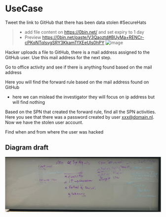 # UseCase

Tweet the link to GitHub that there has been data stolen #SecureHats
>- add file content on https://0bin.net/ and set expiry to 1 day
>- Preview https://0bin.net/paste/V3Qaoztd#BUyMa+RENCr-cPKqNTqlsvgSRY3KkamTfXEeUls0hPY
![image](https://user-images.githubusercontent.com/40334679/141160160-e92234d0-b81c-4923-905b-4bdc090b2b1d.png)

Hacker uploads a file to GitHub, there is a mail address assigned to the GitHub user. Use this mail address for the next step.

Go to office activity and see if there is anything found based on the mail address

Here you will find the forward rule based on the mail address found on GitHub

-	here we can mislead the investigator they will focus on ip address but will find nothing

Based on the SPN that created the forward rule, find all the SPN activities. Here you see that there was a password created by user xxx@domain.nl. Now we have the stolen user account.

Find when and from where the user was hacked

## Diagram draft

![diagrama](./.img/diagram.jpeg)
